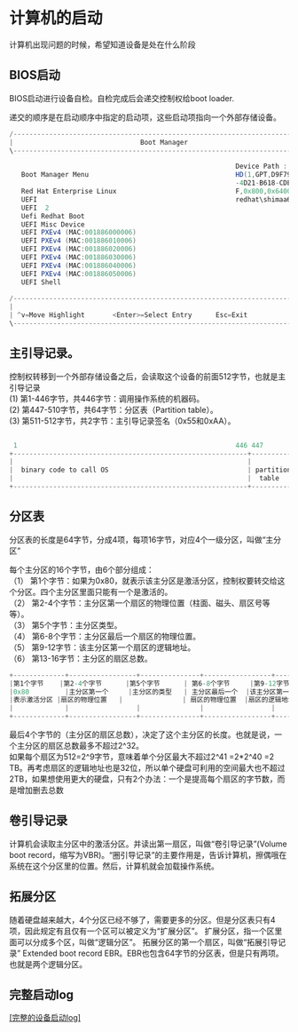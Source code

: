 计算机的启动
=========================
计算机出现问题的时候，希望知道设备是处在什么阶段

## BIOS启动

BIOS启动进行设备自检。自检完成后会递交控制权给boot loader.

递交的顺序是在启动顺序中指定的启动项，这些启动项指向一个外部存储设备。

```CS
/------------------------------------------------------------------------------\
|                                Boot Manager                                  |
\------------------------------------------------------------------------------/

                                                         Device Path :
   Boot Manager Menu                                     HD(1,GPT,D9F797D0-9E50
                                                         -4D21-B618-CDE854597D5
   Red Hat Enterprise Linux                              F,0x800,0x64000)/\EFI\
   UEFI                                                  redhat\shimaa64.efi
   UEFI  2
   Uefi Redhat Boot
   UEFI Misc Device
   UEFI PXEv4 (MAC:001886000006)
   UEFI PXEv4 (MAC:001886010006)
   UEFI PXEv4 (MAC:001886020006)
   UEFI PXEv4 (MAC:001886030006)
   UEFI PXEv4 (MAC:001886040006)
   UEFI PXEv4 (MAC:001886050006)
   UEFI Shell
                                                       
/------------------------------------------------------------------------------\
|                                                                              |
| ^v=Move Highlight       <Enter>=Select Entry      Esc=Exit                   |
\------------------------------------------------------------------------------/
```

## 主引导记录。

控制权转移到一个外部存储设备之后，会读取这个设备的前面512字节，也就是主引导记录  
(1) 第1-446字节，共446字节：调用操作系统的机器码。  
(2) 第447-510字节，共64字节：分区表（Partition table）。  
(3) 第511-512字节，共2字节：主引导记录签名（0x55和0xAA）。  

```CS

 1                                                       446 447         510 511 512
+-----------------------------------------------------------+---------------+-------+
|                                                           |               |       |
|  binary code to call OS                                   | partition     |0x55   |
|                                                           |  table        |   x0AA|
+-----------------------------------------------------------+---------------+-------+
```

## 分区表
分区表的长度是64字节，分成4项，每项16字节，对应4个一级分区，叫做“主分区”

每个主分区的16个字节，由6个部分组成：  
（1） 第1个字节：如果为0x80，就表示该主分区是激活分区，控制权要转交给这个分区。四个主分区里面只能有一个是激活的。  
（2） 第2-4个字节：主分区第一个扇区的物理位置（柱面、磁头、扇区号等等）。  
（3） 第5个字节：主分区类型。  
（4） 第6-8个字节：主分区最后一个扇区的物理位置。  
（5） 第9-12字节：该主分区第一个扇区的逻辑地址。  
（6） 第13-16字节：主分区的扇区总数。  

```CS
+-------------+-----------------+---------------+-----------------+--------------+----------------+
|第1个字节    |第2-4个字节      |第5个字节      | 第6-8个字节     |第9-12字节    |第13-17字节     |
|0x80         |主分区第一个     |主分区的类型   | 主分区最后一个  |该主分区第一个|主分区的扇区总数|
|表示激活分区 |扇区的物理位置   |               | 扇区的物理位置  |扇区的逻辑地址|                |
|             |                 |               |                 |              |                |
+-------------+-----------------+---------------+-----------------+--------------+----------------+
```
最后4个字节的（主分区的扇区总数），决定了这个主分区的长度。也就是说，一个主分区的扇区总数最多不超过2^32。  
如果每个扇区为512=2^9字节，意味着单个分区最大不超过2^41 =2\*2^40 =2 TB。再考虑扇区的逻辑地址也是32位，所以单个硬盘可利用的空间最大也不超过2TB，如果想使用更大的硬盘，只有2个办法：一个是提高每个扇区的字节数，而是增加删去总数

## 卷引导记录
计算机会读取主分区中的激活分区。并读出第一扇区，叫做“卷引导记录”(Volume boot record，缩写为VBR)。“圈引导记录”的主要作用是，告诉计算机，擦偶哦在系统在这个分区里的位置。然后，计算机就会加载操作系统。

## 拓展分区
随着硬盘越来越大，4个分区已经不够了，需要更多的分区。但是分区表只有4项，因此规定有且仅有一个区可以被定义为“扩展分区”。 扩展分区，指一个区里面可以分成多个区，叫做“逻辑分区”。 拓展分区的第一个扇区，叫做“拓展引导记录” Extended boot record EBR。EBR也包含64字节的分区表，但是只有两项。也就是两个逻辑分区。


## 完整启动log

[[完整的设备启动log]](resources/server_start_up_log.txt)
